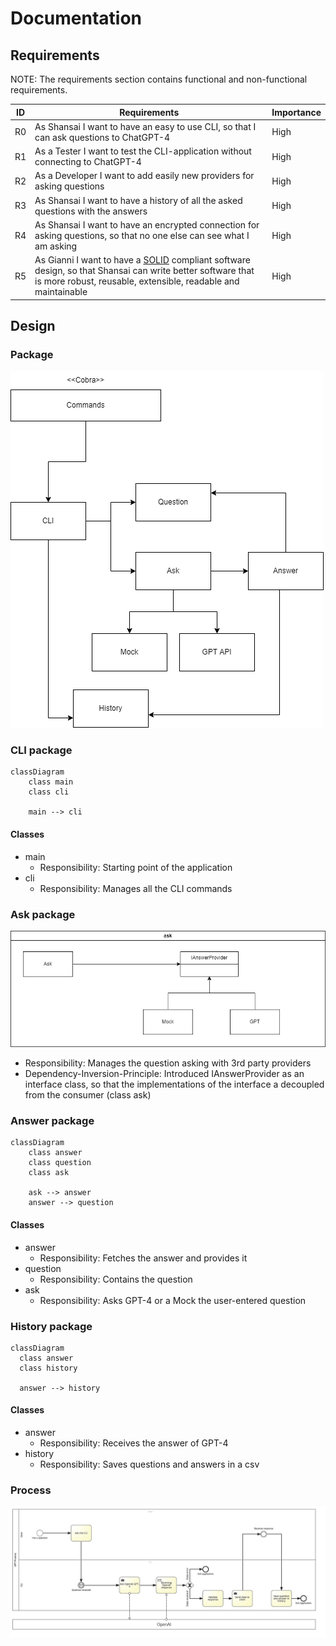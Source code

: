 # Documentation

## Requirements

NOTE: The requirements section contains functional and non-functional requirements.

| ID | Requirements | Importance |
| -- | ------------ | ---------- |
| R0 | As Shansai I want to have an easy to use CLI, so that I can ask questions to ChatGPT-4 | High |
| R1 | As a Tester I want to test the CLI-application without connecting to ChatGPT-4 | High |
| R2 | As a Developer I want to add easily new providers for asking questions | High |
| R3 | As Shansai I want to have a history of all the asked questions with the answers | High |
| R4 | As Shansai I want to have an encrypted connection for asking questions, so that no one else can see what I am asking | High |
| R5 | As Gianni I want to have a [SOLID](https://de.wikipedia.org/wiki/Prinzipien_objektorientierten_Designs#SOLID-Prinzipien) compliant software design, so that Shansai can write better software that is more robust, reusable, extensible, readable and maintainable | High |

## Design

### Package

![GPT-Cli Package diagram](doc/GPT-CLI_Package-diagram.drawio.png)

### CLI package

```mermaid
classDiagram
    class main
    class cli

    main --> cli
```

#### Classes

- main
  - Responsibility: Starting point of the application
- cli
  - Responsibility: Manages all the CLI commands

### Ask package

![Package diagram of ask class](doc/Ask_package_class_diagram.drawio.png)

- Responsibility: Manages the question asking with 3rd party providers
- Dependency-Inversion-Principle: Introduced IAnswerProvider as an interface class, so that the implementations of the interface a decoupled from the consumer (class ask)

### Answer package

```mermaid
classDiagram
    class answer
    class question
    class ask

    ask --> answer
    answer --> question
```

#### Classes

- answer
  - Responsibility: Fetches the answer and provides it
- question
  - Responsibility: Contains the question
- ask
  - Responsibility: Asks GPT-4 or a Mock the user-entered question

### History package

```mermaid
classDiagram
  class answer
  class history

  answer --> history
```

#### Classes

- answer
  - Responsibility: Receives the answer of GPT-4
- history
  - Responsibility: Saves questions and answers in a csv

### Process

![Signavio process for GPT-cli](doc/gpt-cli-signavio-BPMN.jpg)
